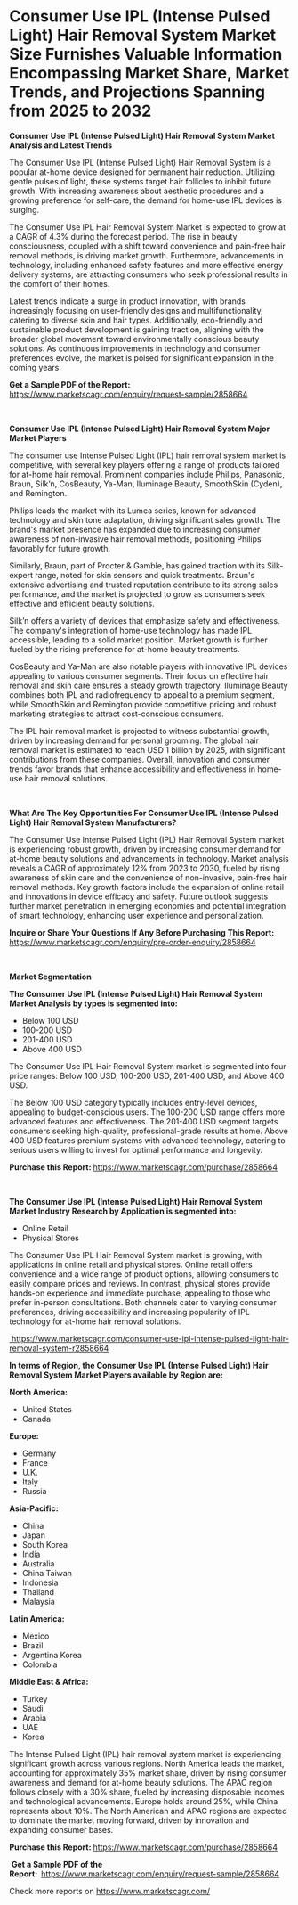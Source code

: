 <p><h1>Consumer Use IPL (Intense Pulsed Light) Hair Removal System Market Size Furnishes Valuable Information Encompassing Market Share, Market Trends, and Projections Spanning from 2025 to 2032</h1></p><p><strong>Consumer Use IPL (Intense Pulsed Light) Hair Removal System Market Analysis and Latest Trends</strong></p>
<p><p>The Consumer Use IPL (Intense Pulsed Light) Hair Removal System is a popular at-home device designed for permanent hair reduction. Utilizing gentle pulses of light, these systems target hair follicles to inhibit future growth. With increasing awareness about aesthetic procedures and a growing preference for self-care, the demand for home-use IPL devices is surging. </p><p>The Consumer Use IPL Hair Removal System Market is expected to grow at a CAGR of 4.3% during the forecast period. The rise in beauty consciousness, coupled with a shift toward convenience and pain-free hair removal methods, is driving market growth. Furthermore, advancements in technology, including enhanced safety features and more effective energy delivery systems, are attracting consumers who seek professional results in the comfort of their homes.</p><p>Latest trends indicate a surge in product innovation, with brands increasingly focusing on user-friendly designs and multifunctionality, catering to diverse skin and hair types. Additionally, eco-friendly and sustainable product development is gaining traction, aligning with the broader global movement toward environmentally conscious beauty solutions. As continuous improvements in technology and consumer preferences evolve, the market is poised for significant expansion in the coming years.</p></p>
<p><strong>Get a Sample PDF of the Report:&nbsp;</strong> <a href="https://www.marketscagr.com/enquiry/request-sample/2858664?utm_campaign=2444&utm_medium=2&utm_source=Github&utm_content=ia&utm_term=12032025&utm_id=consumer-use-ipl-intense-pulsed-light-hair-removal-system">https://www.marketscagr.com/enquiry/request-sample/2858664</a></p>
<p>&nbsp;</p>
<p><strong>Consumer Use IPL (Intense Pulsed Light) Hair Removal System Major Market Players</strong></p>
<p><p>The consumer use Intense Pulsed Light (IPL) hair removal system market is competitive, with several key players offering a range of products tailored for at-home hair removal. Prominent companies include Philips, Panasonic, Braun, Silk’n, CosBeauty, Ya-Man, Iluminage Beauty, SmoothSkin (Cyden), and Remington.</p><p>Philips leads the market with its Lumea series, known for advanced technology and skin tone adaptation, driving significant sales growth. The brand's market presence has expanded due to increasing consumer awareness of non-invasive hair removal methods, positioning Philips favorably for future growth.</p><p>Similarly, Braun, part of Procter & Gamble, has gained traction with its Silk-expert range, noted for skin sensors and quick treatments. Braun's extensive advertising and trusted reputation contribute to its strong sales performance, and the market is projected to grow as consumers seek effective and efficient beauty solutions.</p><p>Silk’n offers a variety of devices that emphasize safety and effectiveness. The company's integration of home-use technology has made IPL accessible, leading to a solid market position. Market growth is further fueled by the rising preference for at-home beauty treatments.</p><p>CosBeauty and Ya-Man are also notable players with innovative IPL devices appealing to various consumer segments. Their focus on effective hair removal and skin care ensures a steady growth trajectory. Iluminage Beauty combines both IPL and radiofrequency to appeal to a premium segment, while SmoothSkin and Remington provide competitive pricing and robust marketing strategies to attract cost-conscious consumers.</p><p>The IPL hair removal market is projected to witness substantial growth, driven by increasing demand for personal grooming. The global hair removal market is estimated to reach USD 1 billion by 2025, with significant contributions from these companies. Overall, innovation and consumer trends favor brands that enhance accessibility and effectiveness in home-use hair removal solutions.</p></p>
<p>&nbsp;</p>
<p><strong>What Are The Key Opportunities For Consumer Use IPL (Intense Pulsed Light) Hair Removal System Manufacturers?</strong></p>
<p><p>The Consumer Use Intense Pulsed Light (IPL) Hair Removal System market is experiencing robust growth, driven by increasing consumer demand for at-home beauty solutions and advancements in technology. Market analysis reveals a CAGR of approximately 12% from 2023 to 2030, fueled by rising awareness of skin care and the convenience of non-invasive, pain-free hair removal methods. Key growth factors include the expansion of online retail and innovations in device efficacy and safety. Future outlook suggests further market penetration in emerging economies and potential integration of smart technology, enhancing user experience and personalization.</p></p>
<p><strong>Inquire or Share Your Questions If Any Before Purchasing This Report:</strong> <a href="https://www.marketscagr.com/enquiry/pre-order-enquiry/2858664?utm_campaign=2444&utm_medium=2&utm_source=Github&utm_content=ia&utm_term=12032025&utm_id=consumer-use-ipl-intense-pulsed-light-hair-removal-system">https://www.marketscagr.com/enquiry/pre-order-enquiry/2858664</a></p>
<p>&nbsp;</p>
<p><strong>Market Segmentation</strong></p>
<p><strong>The Consumer Use IPL (Intense Pulsed Light) Hair Removal System Market Analysis by types is segmented into:</strong></p>
<p><ul><li>Below 100 USD</li><li>100-200 USD</li><li>201-400 USD</li><li>Above 400 USD</li></ul></p>
<p><p>The Consumer Use IPL Hair Removal System market is segmented into four price ranges: Below 100 USD, 100-200 USD, 201-400 USD, and Above 400 USD. </p><p>The Below 100 USD category typically includes entry-level devices, appealing to budget-conscious users. The 100-200 USD range offers more advanced features and effectiveness. The 201-400 USD segment targets consumers seeking high-quality, professional-grade results at home. Above 400 USD features premium systems with advanced technology, catering to serious users willing to invest for optimal performance and longevity.</p></p>
<p><strong>Purchase this Report:&nbsp;</strong><a href="https://www.marketscagr.com/purchase/2858664?utm_campaign=2444&utm_medium=2&utm_source=Github&utm_content=ia&utm_term=12032025&utm_id=consumer-use-ipl-intense-pulsed-light-hair-removal-system">https://www.marketscagr.com/purchase/2858664</a></p>
<p>&nbsp;</p>
<p><strong>The Consumer Use IPL (Intense Pulsed Light) Hair Removal System Market Industry Research by Application is segmented into:</strong></p>
<p><ul><li>Online Retail</li><li>Physical Stores</li></ul></p>
<p><p>The Consumer Use IPL Hair Removal System market is growing, with applications in online retail and physical stores. Online retail offers convenience and a wide range of product options, allowing consumers to easily compare prices and reviews. In contrast, physical stores provide hands-on experience and immediate purchase, appealing to those who prefer in-person consultations. Both channels cater to varying consumer preferences, driving accessibility and increasing popularity of IPL technology for at-home hair removal solutions.</p></p>
<p><a href="https://www.marketscagr.com/consumer-use-ipl-intense-pulsed-light-hair-removal-system-r2858664?utm_campaign=2444&utm_medium=2&utm_source=Github&utm_content=ia&utm_term=12032025&utm_id=consumer-use-ipl-intense-pulsed-light-hair-removal-system">&nbsp;https://www.marketscagr.com/consumer-use-ipl-intense-pulsed-light-hair-removal-system-r2858664</a></p>
<p><strong>In terms of Region, the Consumer Use IPL (Intense Pulsed Light) Hair Removal System Market Players available by Region are:</strong></p>
<p>
    <p> <strong> North America: </strong>
        <ul>
            <li>United States</li>
            <li>Canada</li>
        </ul>
        </p> 
    <p> <strong> Europe: </strong>
        <ul>
            <li>Germany</li>
            <li>France</li>
            <li>U.K.</li>
            <li>Italy</li>
            <li>Russia</li>
        </ul>
        </p> 
    <p> <strong> Asia-Pacific: </strong>
        <ul>
            <li>China</li>
            <li>Japan</li>
            <li>South Korea</li>
            <li>India</li>
            <li>Australia</li>
            <li>China Taiwan</li>
            <li>Indonesia</li>
            <li>Thailand</li>
            <li>Malaysia</li>
        </ul>
        </p> 
    <p> <strong> Latin America: </strong>
        <ul>
            <li>Mexico</li>
            <li>Brazil</li>
            <li>Argentina Korea</li>
            <li>Colombia</li>
        </ul>
        </p> 
    <p> <strong> Middle East & Africa: </strong>
        <ul>
            <li>Turkey</li>
            <li>Saudi</li>
            <li>Arabia</li>
            <li>UAE</li>
            <li>Korea</li>
        </ul>
    </p>
    </p>
<p><p>The Intense Pulsed Light (IPL) hair removal system market is experiencing significant growth across various regions. North America leads the market, accounting for approximately 35% market share, driven by rising consumer awareness and demand for at-home beauty solutions. The APAC region follows closely with a 30% share, fueled by increasing disposable incomes and technological advancements. Europe holds around 25%, while China represents about 10%. The North American and APAC regions are expected to dominate the market moving forward, driven by innovation and expanding consumer bases.</p></p>
<p><strong>Purchase this Report: </strong><a href="https://www.marketscagr.com/purchase/2858664?utm_campaign=2444&utm_medium=2&utm_source=Github&utm_content=ia&utm_term=12032025&utm_id=consumer-use-ipl-intense-pulsed-light-hair-removal-system">https://www.marketscagr.com/purchase/2858664</a></p>
<p>&nbsp;<strong>Get a Sample PDF of the Report:&nbsp;&nbsp;</strong><a href="https://www.marketscagr.com/enquiry/request-sample/2858664?utm_campaign=2444&utm_medium=2&utm_source=Github&utm_content=ia&utm_term=12032025&utm_id=consumer-use-ipl-intense-pulsed-light-hair-removal-system">https://www.marketscagr.com/enquiry/request-sample/2858664</a></p>
<p><strong></strong></p>
<p>Check more reports on <a href="https://www.marketscagr.com/?utm_campaign=2444&utm_medium=2&utm_source=Github&utm_content=ia&utm_term=12032025&utm_id=consumer-use-ipl-intense-pulsed-light-hair-removal-system">https://www.marketscagr.com/</a></p>